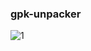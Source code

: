 ### gpk-unpacker

![1](https://user-images.githubusercontent.com/17797795/118744936-317cdc80-b890-11eb-821b-4b4734a09462.gif)
